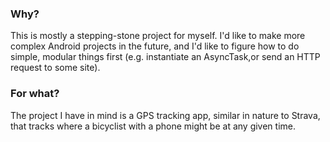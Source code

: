 ### Why?

This is mostly a stepping-stone project for myself. I'd like to make
more complex Android projects in the future, and I'd like to figure
how to do simple, modular things first (e.g. instantiate an
AsyncTask,or send an HTTP request to some site).

### For what?

The project I have in mind is a GPS tracking app, similar in nature to Strava,
that tracks where a bicyclist with a phone might be at any given time.
